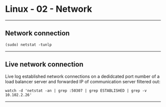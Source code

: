 # Linux - 02 - Network

***

## Network connection

```console
(sudo) netstat -tunlp
```

***

## Live network connection

Live log established network connections on a dedidcated port number of a load balancer server and forwarded IP of communication server filtered out:

```console
watch -d 'netstat -an | grep :50307 | grep ESTABLISHED | grep -v 10.102.2.26'
```

***
